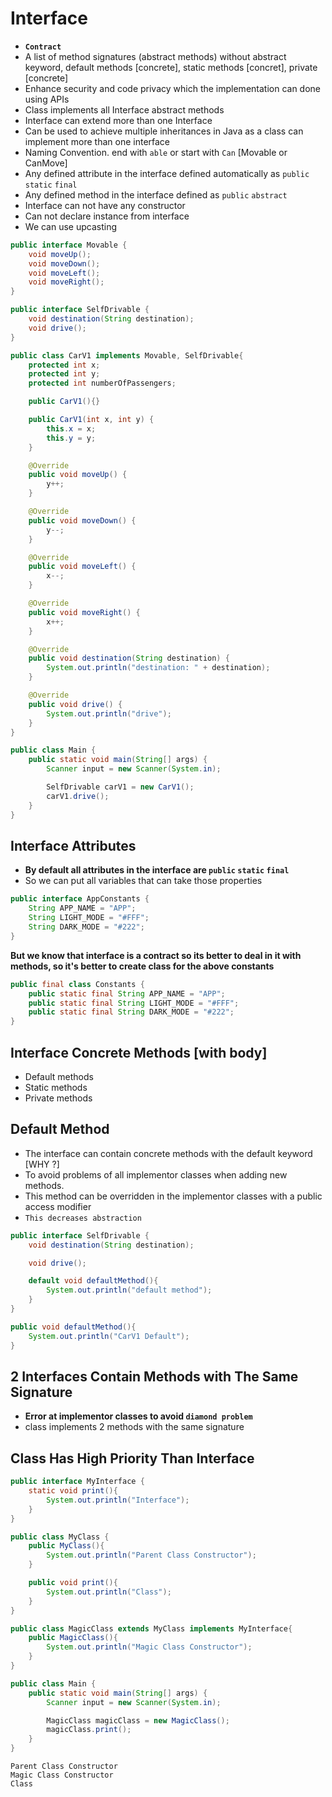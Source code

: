 # Interface
- **`Contract`**
- A list of method signatures (abstract methods) without abstract keyword, default methods [concrete], static methods [concret], private [concrete]
- Enhance security and code privacy which the implementation can done using APIs
- Class implements all Interface abstract methods
- Interface can extend more than one Interface
- Can be used to achieve multiple inheritances in Java as a class can implement more than one interface
- Naming Convention. end with `able` or start with `Can` [Movable or CanMove]
- Any defined attribute in the interface defined automatically as `public` `static` `final`
- Any defined method in the interface defined as `public` `abstract`
- Interface can not have any constructor
- Can not declare instance from interface
- We can use upcasting

```java
public interface Movable {
    void moveUp();
    void moveDown();
    void moveLeft();
    void moveRight();
}
```
```java
public interface SelfDrivable {
    void destination(String destination);
    void drive();
}
```
```java
public class CarV1 implements Movable, SelfDrivable{
    protected int x;
    protected int y;
    protected int numberOfPassengers;

    public CarV1(){}

    public CarV1(int x, int y) {
        this.x = x;
        this.y = y;
    }

    @Override
    public void moveUp() {
        y++;
    }

    @Override
    public void moveDown() {
        y--;
    }

    @Override
    public void moveLeft() {
        x--;
    }

    @Override
    public void moveRight() {
        x++;
    }

    @Override
    public void destination(String destination) {
        System.out.println("destination: " + destination);
    }

    @Override
    public void drive() {
        System.out.println("drive");
    }
}
```
```java
public class Main {
    public static void main(String[] args) {
        Scanner input = new Scanner(System.in);

        SelfDrivable carV1 = new CarV1();
        carV1.drive();
    }
}
```

## Interface Attributes
- **By default all attributes in the interface are `public` `static` `final`**
- So we can put all variables that can take those properties

```java
public interface AppConstants {
    String APP_NAME = "APP";
    String LIGHT_MODE = "#FFF";
    String DARK_MODE = "#222";
}
```
**But we know that interface is a contract so its better to deal in it with methods, so it's better to create class for the above constants**
```java
public final class Constants {
    public static final String APP_NAME = "APP";
    public static final String LIGHT_MODE = "#FFF";
    public static final String DARK_MODE = "#222";
}
```

## Interface Concrete Methods [with body]
- Default methods
- Static methods
- Private methods

## Default Method
- The interface can contain concrete methods with the default keyword [WHY ?]
- To avoid problems of all implementor classes when adding new methods.
- This method can be overridden in the implementor classes with a public access modifier
- `This decreases abstraction`

```java
public interface SelfDrivable {
    void destination(String destination);

    void drive();

    default void defaultMethod(){
        System.out.println("default method");
    }
}
```
```java
public void defaultMethod(){
    System.out.println("CarV1 Default");
}
```

## 2 Interfaces Contain Methods with The Same Signature
- **Error at implementor classes to avoid `diamond problem`**
- class implements 2 methods with the same signature


## Class Has High Priority Than Interface
```java
public interface MyInterface {
    static void print(){
        System.out.println("Interface");
    }
}
```
```java
public class MyClass {
    public MyClass(){
        System.out.println("Parent Class Constructor");
    }

    public void print(){
        System.out.println("Class");
    }
}
```
```java
public class MagicClass extends MyClass implements MyInterface{
    public MagicClass(){
        System.out.println("Magic Class Constructor");
    }
}
```
```java
public class Main {
    public static void main(String[] args) {
        Scanner input = new Scanner(System.in);

        MagicClass magicClass = new MagicClass();
        magicClass.print();
    }
}
```
```
Parent Class Constructor
Magic Class Constructor
Class
```
